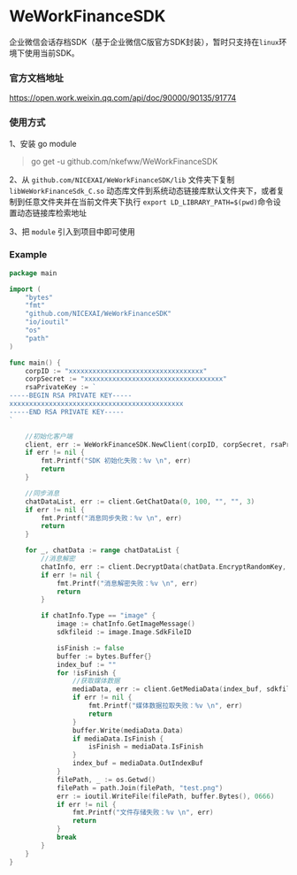 # WeWorkFinanceSDK
企业微信会话存档SDK（基于企业微信C版官方SDK封装），暂时只支持在`linux`环境下使用当前SDK。

### 官方文档地址
https://open.work.weixin.qq.com/api/doc/90000/90135/91774

### 使用方式

1、安装 go module
> go get -u github.com/nkefww/WeWorkFinanceSDK

2、从 `github.com/NICEXAI/WeWorkFinanceSDK/lib` 文件夹下复制 `libWeWorkFinanceSdk_C.so` 动态库文件到系统动态链接库默认文件夹下，或者复制到任意文件夹并在当前文件夹下执行 `export LD_LIBRARY_PATH=$(pwd)`命令设置动态链接库检索地址

3、把 `module` 引入到项目中即可使用

### Example

```go
package main

import (
	"bytes"
	"fmt"
	"github.com/NICEXAI/WeWorkFinanceSDK"
	"io/ioutil"
	"os"
	"path"
)

func main() {
	corpID := "xxxxxxxxxxxxxxxxxxxxxxxxxxxxxxxxxx"
	corpSecret := "xxxxxxxxxxxxxxxxxxxxxxxxxxxxxxxxxxx"
	rsaPrivateKey := `
-----BEGIN RSA PRIVATE KEY-----
xxxxxxxxxxxxxxxxxxxxxxxxxxxxxxxxxxxxxxxxxxxx
-----END RSA PRIVATE KEY-----
`

	//初始化客户端
	client, err := WeWorkFinanceSDK.NewClient(corpID, corpSecret, rsaPrivateKey)
	if err != nil {
		fmt.Printf("SDK 初始化失败：%v \n", err)
		return
	}

	//同步消息
	chatDataList, err := client.GetChatData(0, 100, "", "", 3)
	if err != nil {
		fmt.Printf("消息同步失败：%v \n", err)
		return
	}

	for _, chatData := range chatDataList {
		//消息解密
		chatInfo, err := client.DecryptData(chatData.EncryptRandomKey, chatData.EncryptChatMsg)
		if err != nil {
			fmt.Printf("消息解密失败：%v \n", err)
			return
		}

		if chatInfo.Type == "image" {
			image := chatInfo.GetImageMessage()
			sdkfileid := image.Image.SdkFileID

			isFinish := false
			buffer := bytes.Buffer{}
			index_buf := ""
			for !isFinish {
				//获取媒体数据
				mediaData, err := client.GetMediaData(index_buf, sdkfileid, "", "", 5)
				if err != nil {
					fmt.Printf("媒体数据拉取失败：%v \n", err)
					return
				}
				buffer.Write(mediaData.Data)
				if mediaData.IsFinish {
					isFinish = mediaData.IsFinish
				}
				index_buf = mediaData.OutIndexBuf
			}
			filePath, _ := os.Getwd()
			filePath = path.Join(filePath, "test.png")
			err := ioutil.WriteFile(filePath, buffer.Bytes(), 0666)
			if err != nil {
				fmt.Printf("文件存储失败：%v \n", err)
				return
			}
			break
		}
	}
}

```
